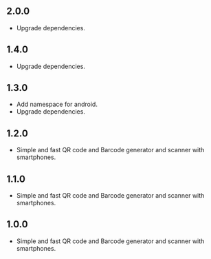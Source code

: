 ## 2.0.0

* Upgrade dependencies.

## 1.4.0

* Upgrade dependencies.

## 1.3.0

* Add namespace for android.
* Upgrade dependencies.

## 1.2.0

* Simple and fast QR code and Barcode generator and scanner with smartphones.

## 1.1.0

* Simple and fast QR code and Barcode generator and scanner with smartphones.

## 1.0.0

* Simple and fast QR code and Barcode generator and scanner with smartphones.
